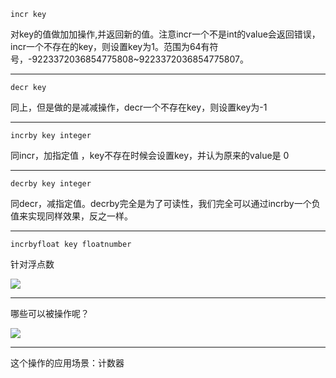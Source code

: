 	incr key 
对key的值做加加操作,并返回新的值。注意incr一个不是int的value会返回错误，incr一个不存在的key，则设置key为1。范围为64有符号，-9223372036854775808~9223372036854775807。

----------

	decr key 
同上，但是做的是减减操作，decr一个不存在key，则设置key为-1

---

	incrby key integer 
同incr，加指定值 ，key不存在时候会设置key，并认为原来的value是 0

---
	decrby key integer 
同decr，减指定值。decrby完全是为了可读性，我们完全可以通过incrby一个负值来实现同样效果，反之一样。

---
	incrbyfloat key floatnumber
针对浮点数

![](https://raw.githubusercontent.com/gnuhpc/All-About-Redis/master/DataStructure/string/incrfloat.png) 

----

哪些可以被操作呢？

![](https://raw.githubusercontent.com/gnuhpc/All-About-Redis/master/DataStructure/string/incr1.png) 


----
这个操作的应用场景：计数器
